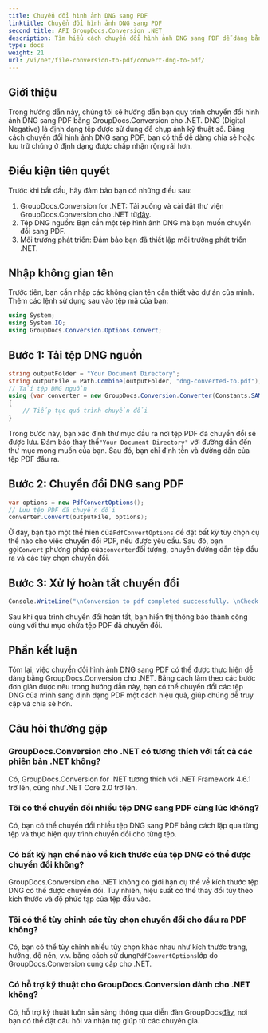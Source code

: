 ```yaml
---
title: Chuyển đổi hình ảnh DNG sang PDF
linktitle: Chuyển đổi hình ảnh DNG sang PDF
second_title: API GroupDocs.Conversion .NET
description: Tìm hiểu cách chuyển đổi hình ảnh DNG sang PDF dễ dàng bằng GroupDocs.Conversion for .NET. Hãy làm theo hướng dẫn từng bước của chúng tôi để chuyển đổi liền mạch.
type: docs
weight: 21
url: /vi/net/file-conversion-to-pdf/convert-dng-to-pdf/
---
```

## Giới thiệu
Trong hướng dẫn này, chúng tôi sẽ hướng dẫn bạn quy trình chuyển đổi hình ảnh DNG sang PDF bằng GroupDocs.Conversion cho .NET. DNG (Digital Negative) là định dạng tệp được sử dụng để chụp ảnh kỹ thuật số. Bằng cách chuyển đổi hình ảnh DNG sang PDF, bạn có thể dễ dàng chia sẻ hoặc lưu trữ chúng ở định dạng được chấp nhận rộng rãi hơn.
## Điều kiện tiên quyết
Trước khi bắt đầu, hãy đảm bảo bạn có những điều sau:
1.  GroupDocs.Conversion for .NET: Tải xuống và cài đặt thư viện GroupDocs.Conversion cho .NET từ[đây](https://releases.groupdocs.com/conversion/net/).
2. Tệp DNG nguồn: Bạn cần một tệp hình ảnh DNG mà bạn muốn chuyển đổi sang PDF.
3. Môi trường phát triển: Đảm bảo bạn đã thiết lập môi trường phát triển .NET.

## Nhập không gian tên
Trước tiên, bạn cần nhập các không gian tên cần thiết vào dự án của mình. Thêm các lệnh sử dụng sau vào tệp mã của bạn:
```csharp
using System;
using System.IO;
using GroupDocs.Conversion.Options.Convert;
```
## Bước 1: Tải tệp DNG nguồn
```csharp
string outputFolder = "Your Document Directory";
string outputFile = Path.Combine(outputFolder, "dng-converted-to.pdf");
// Tải tệp DNG nguồn
using (var converter = new GroupDocs.Conversion.Converter(Constants.SAMPLE_DNG))
{
    // Tiếp tục quá trình chuyển đổi
}
```
 Trong bước này, bạn xác định thư mục đầu ra nơi tệp PDF đã chuyển đổi sẽ được lưu. Đảm bảo thay thế`"Your Document Directory"` với đường dẫn đến thư mục mong muốn của bạn. Sau đó, bạn chỉ định tên và đường dẫn của tệp PDF đầu ra.
## Bước 2: Chuyển đổi DNG sang PDF
```csharp
var options = new PdfConvertOptions();
// Lưu tệp PDF đã chuyển đổi
converter.Convert(outputFile, options);
```
 Ở đây, bạn tạo một thể hiện của`PdfConvertOptions` để đặt bất kỳ tùy chọn cụ thể nào cho việc chuyển đổi PDF, nếu được yêu cầu. Sau đó, bạn gọi`Convert` phương pháp của`converter`đối tượng, chuyển đường dẫn tệp đầu ra và các tùy chọn chuyển đổi.
## Bước 3: Xử lý hoàn tất chuyển đổi
```csharp
Console.WriteLine("\nConversion to pdf completed successfully. \nCheck output in {0}", outputFolder);
```
Sau khi quá trình chuyển đổi hoàn tất, bạn hiển thị thông báo thành công cùng với thư mục chứa tệp PDF đã chuyển đổi.

## Phần kết luận
Tóm lại, việc chuyển đổi hình ảnh DNG sang PDF có thể được thực hiện dễ dàng bằng GroupDocs.Conversion cho .NET. Bằng cách làm theo các bước đơn giản được nêu trong hướng dẫn này, bạn có thể chuyển đổi các tệp DNG của mình sang định dạng PDF một cách hiệu quả, giúp chúng dễ truy cập và chia sẻ hơn.
## Câu hỏi thường gặp
### GroupDocs.Conversion cho .NET có tương thích với tất cả các phiên bản .NET không?
Có, GroupDocs.Conversion for .NET tương thích với .NET Framework 4.6.1 trở lên, cũng như .NET Core 2.0 trở lên.
### Tôi có thể chuyển đổi nhiều tệp DNG sang PDF cùng lúc không?
Có, bạn có thể chuyển đổi nhiều tệp DNG sang PDF bằng cách lặp qua từng tệp và thực hiện quy trình chuyển đổi cho từng tệp.
### Có bất kỳ hạn chế nào về kích thước của tệp DNG có thể được chuyển đổi không?
GroupDocs.Conversion cho .NET không có giới hạn cụ thể về kích thước tệp DNG có thể được chuyển đổi. Tuy nhiên, hiệu suất có thể thay đổi tùy theo kích thước và độ phức tạp của tệp đầu vào.
### Tôi có thể tùy chỉnh các tùy chọn chuyển đổi cho đầu ra PDF không?
 Có, bạn có thể tùy chỉnh nhiều tùy chọn khác nhau như kích thước trang, hướng, độ nén, v.v. bằng cách sử dụng`PdfConvertOptions`lớp do GroupDocs.Conversion cung cấp cho .NET.
### Có hỗ trợ kỹ thuật cho GroupDocs.Conversion dành cho .NET không?
 Có, hỗ trợ kỹ thuật luôn sẵn sàng thông qua diễn đàn GroupDocs[đây](https://forum.groupdocs.com/c/conversion/11), nơi bạn có thể đặt câu hỏi và nhận trợ giúp từ các chuyên gia.
